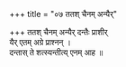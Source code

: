 +++
title = "०७ ततश् चैनम् अन्यैर्"

+++
ततश् चैनम् अन्यैर् दन्तैः प्राशीर्  
यैर् एतम् अग्रे प्राश्नन् ।  
दन्तास् ते शत्स्यन्तीत्य् एनम् आह ॥